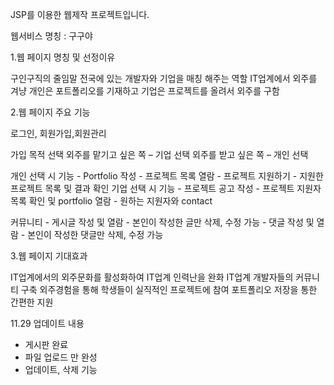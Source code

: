 JSP를 이용한 웹제작 프로젝트입니다. 

웹서비스 명칭 : 구구야 

1.웹 페이지 명칭 및 선정이유

구인구직의 줄임말 
전국에 있는 개발자와 기업을 매칭 해주는 역할
IT업계에서 외주를 겨냥
개인은 포트폴리오를 기재하고 기업은 프로젝트를 올려서 외주를 구함

2.웹 페이지 주요 기능

로그인, 회원가입,회원관리

가입 목적 선택
외주를 맡기고 싶은 쪽 – 기업 선택
외주를 받고 싶은 쪽 – 개인 선택

개인 선택 시 기능
      - Portfolio 작성 
      - 프로젝트 목록 열람 
      - 프로젝트 지원하기 
      - 지원한 프로젝트 목록 및 결과 확인 
 기업 선택 시 기능
      - 프로젝트 공고 작성 
      - 프로젝트 지원자 목록 확인 및 portfolio 열람
      - 원하는 지원자와 contact

커뮤니티
      - 게시글 작성 및 열람
      - 본인이 작성한 글만 삭제, 수정 가능
      - 댓글 작성 및 열람
      - 본인이 작성한 댓글만 삭제, 수정 가능
      
3.웹 페이지 기대효과

IT업계에서의 외주문화를 활성화하여 IT업계 인력난을 완화
IT업계 개발자들의 커뮤니티 구축 
외주경험을 통해 학생들이 실직적인 프로젝트에 참여
포트폴리오 저장을 통한 간편한 지원

11.29 업데이트 내용
 - 게시판 완료
 - 파일 업로드 만 완성
 - 업데이트, 삭제 기능 
  



